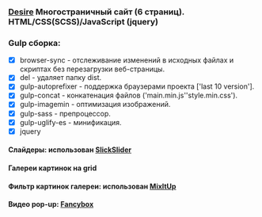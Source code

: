 ### [Desire](lelickau.github.io/desire/dist/index.html) Многостраничный сайт (6 страниц). HTML/CSS(SCSS)/JavaScript (jquery)

### Gulp сборка:
- [x] browser-sync - отслеживание изменений в исходных файлах и скриптах без перезагрузки веб-страницы.
- [x] del - удаляет папку dist.
- [x] gulp-autoprefixer - поддержка браузерами проекта ['last 10 version'].
- [x] gulp-concat - конкатенация файлов ('main.min.js''style.min.css').
- [x] gulp-imagemin - оптимизация изображений.
- [x] gulp-sass - препроцессор.
- [x] gulp-uglify-es - минификация.
- [x] jquery

#### Слайдеры: использован [SlickSlider](https://kenwheeler.github.io/slick/)

#### Галереи картинок на grid

#### Фильтр картинок галереи: использован [MixItUp](https://www.kunkalabs.com/mixitup/)

#### Видео pop-up: [Fancybox](https://fancyapps.com)